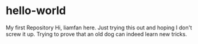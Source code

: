 # hello-world
My first Repository
Hi, liamfan here. Just trying this out and hoping I don't screw it up. Trying to prove that an old dog can indeed learn new tricks.
